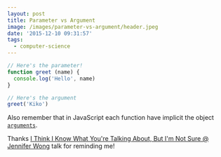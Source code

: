 ```yaml
---
layout: post
title: Parameter vs Argument
image: /images/parameter-vs-argument/header.jpeg
date: '2015-12-10 09:31:57'
tags:
  - computer-science
---
```


```javascript
// Here's the parameter!
function greet (name) {
  console.log('Hello', name)
}

// Here's the argument
greet('Kiko')
```

Also remember that in JavaScript each function have implicit the object [`arguments`](https://developer.mozilla.org/en-US/docs/Web/JavaScript/Reference/Functions/arguments).

Thanks [I Think I Know What You're Talking About, But I'm Not Sure @ Jennifer Wong](https://www.youtube.com/watch?v=j3vWXJ2Vgd4) talk for reminding me!
